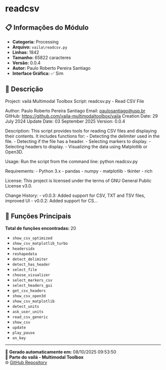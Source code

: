 # readcsv

## 📋 Informações do Módulo

- **Categoria:** Processing
- **Arquivo:** `vaila\readcsv.py`
- **Linhas:** 1842
- **Tamanho:** 65822 caracteres
- **Versão:** 0.0.4
- **Autor:** Paulo Roberto Pereira Santiago
- **Interface Gráfica:** ✅ Sim

## 📖 Descrição


Project: vailá Multimodal Toolbox
Script: readcsv.py - Read CSV File

Author: Paulo Roberto Pereira Santiago
Email: paulosantiago@usp.br
GitHub: https://github.com/vaila-multimodaltoolbox/vaila
Creation Date: 29 July 2024
Update Date: 03 September 2025
Version: 0.0.4

Description:
    This script provides tools for reading CSV files and displaying their contents.
    It includes functions for:
    - Detecting the delimiter used in the file.
    - Detecting if the file has a header.
    - Selecting markers to display.
    - Selecting headers to display.
    - Visualizing the data using Matplotlib or Open3D.

Usage:
    Run the script from the command line:
        python readcsv.py

Requirements:
    - Python 3.x
    - pandas
    - numpy
    - matplotlib
    - tkinter
    - rich

License:
    This project is licensed under the terms of GNU General Public License v3.0.

Change History:
    - v0.0.3: Added support for CSV, TXT and TSV files, improved UI
    - v0.0.2: Added support for CS...

## 🔧 Funções Principais

**Total de funções encontradas:** 20

- `show_csv_optimized`
- `show_csv_matplotlib_turbo`
- `headersidx`
- `reshapedata`
- `detect_delimiter`
- `detect_has_header`
- `select_file`
- `choose_visualizer`
- `select_markers_csv`
- `select_headers_gui`
- `get_csv_headers`
- `show_csv_open3d`
- `show_csv_matplotlib`
- `detect_units`
- `ask_user_units`
- `read_csv_generic`
- `show_csv`
- `update`
- `play_pause`
- `on_key`




---

📅 **Gerado automaticamente em:** 08/10/2025 09:53:50  
🔗 **Parte do vailá - Multimodal Toolbox**  
🌐 [GitHub Repository](https://github.com/vaila-multimodaltoolbox/vaila)
